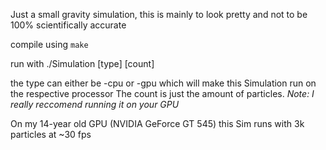 Just a small gravity simulation, this is mainly to look pretty and not to be 100% scientifically accurate

compile using `make` 

run with ./Simulation [type] [count]

the type can either be -cpu or -gpu which will make this Simulation run on the respective processor
The count is just the amount of particles.
*Note: I really reccomend running it on your GPU* 

On my 14-year old GPU (NVIDIA GeForce GT 545) this Sim runs with 3k particles at ~30 fps